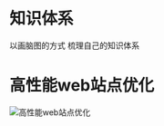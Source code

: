# 知识体系
以画脑图的方式 梳理自己的知识体系

# 高性能web站点优化
![高性能web站点优化](http://oz7k2i05w.bkt.clouddn.com/%E9%AB%98%E6%80%A7%E8%83%BDweb%E7%AB%99%E7%82%B9%E4%BC%98%E5%8C%96.png)
